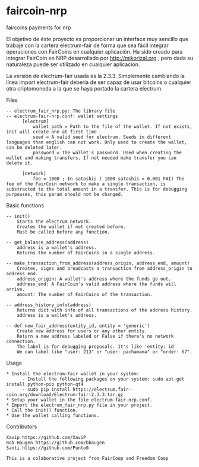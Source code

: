 # faircoin-nrp
faircoins payments for nrp

El objetivo de éste proyecto es proporcionar un interface muy sencillo que trabaje con la cartera electrum-fair de forma que sea fácil integrar operaciones con FairCoins en cualquier aplicación. Ha sido creado para integrar FairCoin en NRP desarrollado por http://mikorizal.org , pero dada su naturaleza puede ser utilizado en cualquier aplicación.

La versión de electrum-fair usada es la 2.3.3. Simplemente cambiando la línea import electrum-fair debería de ser capaz de usar bitcoins o cualquier otra criptomoneda a la que se haya portado la cartera electrum.

Files

    -- electrum_fair_nrp.py: The library file
    -- electrum-fair-nrp.conf: wallet settings
          [electrum]
              wallet_path = Path to the file of the wallet. If not exists, init will create one at first time
              seed = A valid seed for electrum. Seeds in different languages than english can not work. Only used to create the wallet, can be deleted later.
              password = The wallet's password. Used when creating the wallet and making transfers. If not needed make transfer you can delete it. 

          [network]
              fee = 1000 ; In satoshis ( 1000 satoshis = 0.001 FAI) The fee of the FairCoin network to make a single transaction, is substracted to the total amount in a transfer. This is for debugging purpouses, this param should not be changed.

Basic functions

    -- init()
        Starts the electrum network.
        Creates the wallet if not created before. 
        Must be called before any function.

    -- get_balance_address(address)
        address is a wallet's address.
        Returns the number of FairCoins in a single address.

    -- make_transaction_from_address(address_origin, address_end, amount)
        Creates, signs and broadcasts a transaction from address_origin to address_end.
        address_origin: A wallet's address where the funds go out.
        address_end: A FairCoin's valid address where the funds will arrive.
        amount: The number of FairCoins of the transaction.

    -- address_history_info(address)
        Returns dict with info of all transactions of the address history.
        address is a wallet's address.

    -- def new_fair_address(entity_id, entity = 'generic')
        Create new address for users or any other entity. 
        Return a new address labeled or False if there's no network connection. 
        The label is for debugging proposals. It's like 'entity: id'
        We can label like "user: 213" or "user: pachamama" or "order: 67".

Usage

    * Install the electrum-fair wallet in your system:
          - Install the following packages on your system: sudo apt-get install python-pip python-qt4
          - sudo pip install https://electrum.fair-coin.org/download/Electrum-fair-2.3.3.tar.gz
    * Setup your wallet in the file electrum-fair-nrp.conf.
    * Import the electrum_fair_nrp.py file in your project.
    * Call the init() function.
    * Use the wallet calling functions. 

Contributors

    Xavip https://github.com/XaviP
    Bob Haugen https://github.com/bhaugen
    Santi https://github.com/Punto0

    This is a colaborative project from FairCoop and Freedom Coop
